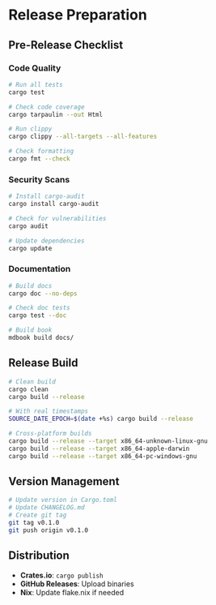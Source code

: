 # Release Preparation

## Pre-Release Checklist

### Code Quality
```bash
# Run all tests
cargo test

# Check code coverage
cargo tarpaulin --out Html

# Run clippy
cargo clippy --all-targets --all-features

# Check formatting
cargo fmt --check
```

### Security Scans
```bash
# Install cargo-audit
cargo install cargo-audit

# Check for vulnerabilities
cargo audit

# Update dependencies
cargo update
```

### Documentation
```bash
# Build docs
cargo doc --no-deps

# Check doc tests
cargo test --doc

# Build book
mdbook build docs/
```

## Release Build

```bash
# Clean build
cargo clean
cargo build --release

# With real timestamps
SOURCE_DATE_EPOCH=$(date +%s) cargo build --release

# Cross-platform builds
cargo build --release --target x86_64-unknown-linux-gnu
cargo build --release --target x86_64-apple-darwin
cargo build --release --target x86_64-pc-windows-gnu
```

## Version Management

```bash
# Update version in Cargo.toml
# Update CHANGELOG.md
# Create git tag
git tag v0.1.0
git push origin v0.1.0
```

## Distribution

- **Crates.io**: `cargo publish`
- **GitHub Releases**: Upload binaries
- **Nix**: Update flake.nix if needed 